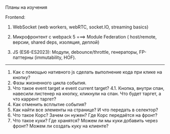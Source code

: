 Планы на изучения

Frontend: 

1. WebSocket (web workers, webRTC, socket.IO, streaming basics)

2. Микрофронтент c webpack 5 ===> Module Federation ( host/remote, версии, shared deps, изоляция, деплой)

3. JS (ES6-ES2023): Модули, debounce/throttle, генераторы, FP-паттерны (immutability, HOF).

---

1. Как с помощью нативного js сделать выполнение кода при клике на кнопку?
3. Фазы жизненного цикла события.
4. Что такое event target и event current target? 
4.1.  Кнопка, внутри спан, навесили листенер на кнопку, кликнули на спан. Что будет таргет, а что каррент таргет?
5. Как отменить всплытие события?
6. Как найти все элементы на странице?  И что передать в селектор?
7. Что такое Корс? Зачем он нужен? Где Корс передаётся на фронт?
8. Что такое куки? Где хранятся? Можем ли мы куки добавить через фронт? Можем ли создать куку на клиенте?